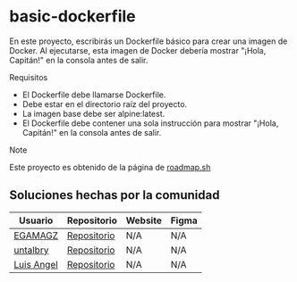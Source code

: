 # basic-dockerfile
En este proyecto, escribirás un Dockerfile básico para crear una imagen de Docker. Al ejecutarse, esta imagen de Docker debería mostrar "¡Hola, Capitán!" en la consola antes de salir.

Requisitos
- El Dockerfile debe llamarse Dockerfile.
- Debe estar en el directorio raíz del proyecto.
- La imagen base debe ser alpine:latest.
- El Dockerfile debe contener una sola instrucción para mostrar "¡Hola, Capitán!" en la consola antes de salir.

> [!NOTE]
> Este proyecto es obtenido de la página de <a href="https://roadmap.sh/projects/basic-dockerfile">roadmap.sh</a>

## Soluciones hechas por la comunidad
|Usuario|Repositorio| Website | Figma|
|-------|-----------|---------|------|
|<a href="https://github.com/EGAMAGZ">EGAMAGZ</a>|<a href="https://github.com/EGAMAGZ/basic-dockerfile/tree/EGAMAGZ-patch-1">Repositorio</a>|N/A|N/A|
| <a href="https://github.com/untalbry">untalbry</a> | <a href="https://github.com/untalbry/basic-dockerfile">Repositorio</a>|N/A|N/A|
|<a href="https://github.com/LuisxD14">Luis Angel</a>|<a href="https://github.com/LuisxD14/basic-dockerfile">Repositorio</a>|N/A|N/A|
